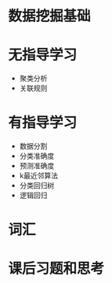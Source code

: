 # 数据挖掘基础

# 无指导学习
- 聚类分析
- 关联规则

# 有指导学习
- 数据分割
- 分类准确度
- 预测准确度
- k最近邻算法
- 分类回归树
- 逻辑回归

# 词汇

# 课后习题和思考